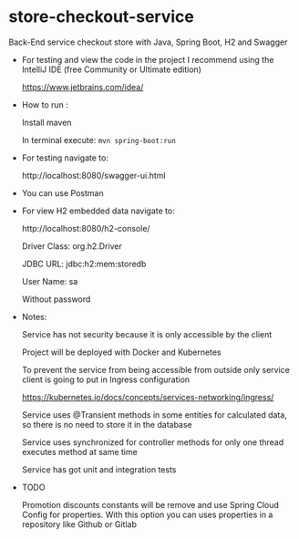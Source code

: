 # store-checkout-service

Back-End service checkout store with Java, Spring Boot, H2 and Swagger 


* For testing and view the code in the project I recommend using the IntelliJ IDE (free Community or Ultimate edition)
     
     https://www.jetbrains.com/idea/

* How to run : 
     
     Install maven
     
     In terminal execute: `mvn spring-boot:run`  

* For testing navigate to:

    http://localhost:8080/swagger-ui.html

* You can use Postman

* For view H2 embedded data navigate to:

    http://localhost:8080/h2-console/

    Driver Class: org.h2.Driver

    JDBC URL: jdbc:h2:mem:storedb

    User Name: sa

    Without password

* Notes: 
  
  Service has not security because it is only accessible by the client
  
  Project will be deployed with Docker and Kubernetes
  
  To prevent the service from being accessible from outside only service client is going to put in Ingress configuration
  
  https://kubernetes.io/docs/concepts/services-networking/ingress/
  
  Service uses @Transient methods in some entities for calculated data, so there is no need to store it in the database
  
  Service uses synchronized for controller methods for only one thread executes method at same time
  
  Service has got unit and integration tests
  
* TODO

  Promotion discounts constants will be remove and use Spring Cloud Config for properties. With this option you can uses properties in  a repository like Github or Gitlab
    

  
  

